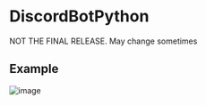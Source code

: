 # DiscordBotPython
NOT THE FINAL RELEASE. May change sometimes

## Example 
![image](https://user-images.githubusercontent.com/70189601/129467351-2b5c9c1b-8fea-49b8-976b-d67765d8bd5a.png)
